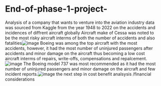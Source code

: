 # End-of-phase-1-project-
Analysis of a company that wants to venture into the aviation industry
data was sourced from Kaggle from the year 1948 to 2022 on the accidents and incidences of diffrent aircraft globally
Aircraft make of Cessa was noted to be the most risky aircraft interms of both the number of accidents and also fatalities![image](https://github.com/user-attachments/assets/afa22c02-4497-4218-9d67-12c0d25c62a2)
Boeing was among the top aircraft with the most accidents, however, it had the most number of uninjured passengers after accidents and minor damage on the aircraft thus becoming a low cost aircraft interms of repairs, write-offs, compensations and repalcement.![image](https://github.com/user-attachments/assets/4f2121b2-768f-45b9-9b27-11130c7d2bb1)
The Boeing model 737 was most recommended as it had the most number of uninjured passengers and minor damage on the aircraft and few incident reports.![image](https://github.com/user-attachments/assets/7882ed67-c67c-4004-bbe9-73ee15c934a6)
the next step in  cost benefit analsysis /financial considerations 
